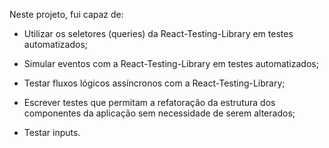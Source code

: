 Neste projeto, fui capaz de:

- Utilizar os seletores (queries) da React-Testing-Library em testes automatizados;

- Simular eventos com a React-Testing-Library em testes automatizados;

- Testar fluxos lógicos assíncronos com a React-Testing-Library;

- Escrever testes que permitam a refatoração da estrutura dos componentes da aplicação sem necessidade de serem alterados;

- Testar inputs.

